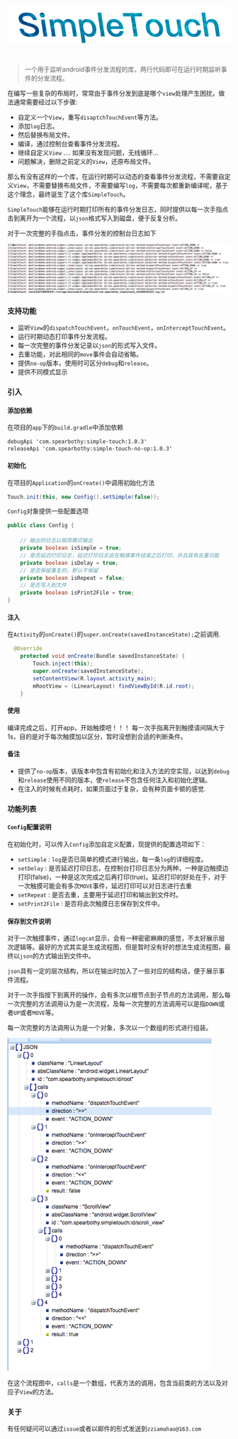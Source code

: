 
![](img/simple_touch_log.png)

<br/>

> 一个用于监听android事件分发流程的库，两行代码即可在运行时期监听事件的分发流程。

在编写一些复杂的布局时，常常由于事件分发到底是哪个`view`处理产生困扰，做法通常需要经过以下步骤:

- 自定义一个`View`，重写`disaptchTouchEvent`等方法。
- 添加`log`日志。
- 然后替换布局文件。
- 编译，通过控制台查看事件分发流程。
- 继续自定义`View` .... 如果没有发现问题，无线循环...
- 问题解决，删除之前定义的`View`，还原布局文件。

那么有没有这样的一个库，在运行时期可以动态的查看事件分发流程，不需要自定义`View`，不需要替换布局文件，不需要编写`log`，不需要每次都重新编译呢，基于这个理念，最终诞生了这个库`SimpleTouch`。


`SimpleTouch`能够在运行时期打印所有的事件分发日志，同时提供以每一次手指点击到离开为一个流程，以`json`格式写入到磁盘，便于反复分析。

对于一次完整的手指点击，事件分发的控制台日志如下

![](img/simple_touch_console.png)

### 支持功能

- 监听`View`的`dispatchTouchEvent`，`onTouchEvent`，`onInterceptTouchEvent`。
- 运行时期动态打印事件分发流程。
- 每一次完整的事件分发记录以`json`的形式写入文件。
- 去重功能，对此相同的`move`事件会自动省略。
- 提供`no-op`版本，使用时可区分`debug`和`release`。
- 提供不同模式显示


### 引入

#### 添加依赖

在项目的`app`下的`build.gradle`中添加依赖

```
debugApi 'com.spearbothy:simple-touch:1.0.3'
releaseApi 'com.spearbothy:simple-touch-no-op:1.0.3'
```

#### 初始化

在项目的`Application`的`onCreate()`中调用初始化方法

```java
Touch.init(this, new Config().setSimple(false));

```	

`Config`对象提供一些配置选项

```java
public class Config {

    // 输出的日志以极简模式输出
    private boolean isSimple = true;
    // 是否延迟打印日志，延迟打印日志会在触摸事件结束之后打印，并且具有去重功能
    private boolean isDelay = true;
    // 是否保留重复的，默认不保留
    private boolean isRepeat = false;
    // 是否写入到文件
    private boolean isPrint2File = true;
}

```

#### 注入

在`Activity`的`onCreate()`的`super.onCreate(savedInstanceState);`之前调用.

```java
  @Override
    protected void onCreate(Bundle savedInstanceState) {
        Touch.inject(this);
        super.onCreate(savedInstanceState);
        setContentView(R.layout.activity_main);
        mRootView = (LinearLayout) findViewById(R.id.root);
    }
```

#### 使用

编译完成之后，打开app，开始触摸吧！！！ 每一次手指离开到触摸请间隔大于1s，目的是对于每次触摸加以区分，暂时没想到合适的判断条件。

#### 备注

- 提供了`no-op`版本，该版本中包含有初始化和注入方法的空实现，以达到`debug`和`release`使用不同的版本，使`release`不包含任何注入和初始化逻辑。
- 在注入的时候有点耗时，如果页面过于复杂，会有种页面卡顿的感觉.

### 功能列表

#### `Config`配置说明

在初始化时，可以传入`Config`添加自定义配置，现提供的配置选项如下：

- `setSimple` : `log`是否已简单的模式进行输出，每一条`log`的详细程度。
- `setDelay` : 是否延迟打印日志，在控制台打印日志分为两种，一种是边触摸边打印(false)，一种是这次完成之后再打印(true)。延迟打印的好处在于，对于一次触摸可能会有多次`MOVE`事件，延迟打印可以对日志进行去重
- `setRepeat` : 是否去重，主要用于延迟打印和输出到文件时。
- `setPrint2File` : 是否将此次触摸日志保存到文件中。


#### 保存到文件说明

对于一次触摸事件，通过`logcat`显示，会有一种密密麻麻的感觉，不太好展示层次逻辑等。最好的方式其实是生成流程图，但是暂时没有好的想法生成流程图，最终以`json`的方式输出到文件中。

`json`具有一定的层次结构，所以在输出时加入了一些对应的结构话，便于展示事件流程。

对于一次手指按下到离开的操作，会有多次以根节点到子节点的方法调用，那么每一次完整的方法调用认为是一次流程，及每一次完整的方法调用可以是指`DOWN`或者`UP`或者`MOVE`等。

每一次完整的方法调用认为是一个对象，多次以一个数组的形式进行组装。

![](img/simple_touch_file.png)

在这个流程图中，`calls`是一个数组，代表方法的调用，包含当前类的方法以及对应子`View`的方法。


### 关于

有任何疑问可以通过`issue`或者以邮件的形式发送到`zziamahao@163.com`




